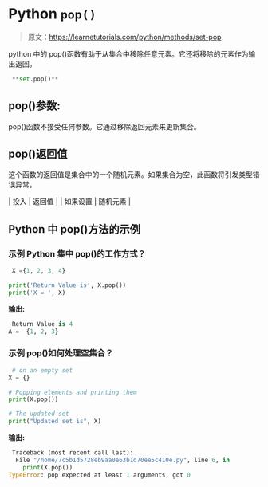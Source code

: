 # Python `pop()`

> 原文：<https://learnetutorials.com/python/methods/set-pop>

python 中的 pop()函数有助于从集合中移除任意元素。它还将移除的元素作为输出返回。

```py
 **set.pop()** 

```

## pop()参数:

pop()函数不接受任何参数。它通过移除返回元素来更新集合。

## pop()返回值

这个函数的返回值是集合中的一个随机元素。如果集合为空，此函数将引发类型错误异常。

| 投入 | 返回值 |
| 如果设置 | 随机元素 |

## Python 中 pop()方法的示例

### 示例 Python 集中 pop()的工作方式？

```py
 X ={1, 2, 3, 4}

print('Return Value is', X.pop())
print('X = ', X) 

```

**输出:**

```py
 Return Value is 4
A =  {1, 2, 3} 
```

### 示例 pop()如何处理空集合？

```py
 # on an empty set
X = {}

# Popping elements and printing them
print(X.pop())

# The updated set
print("Updated set is", X) 

```

**输出:**

```py
 Traceback (most recent call last):
  File "/home/7c5b1d5728eb9aa0e63b1d70ee5c410e.py", line 6, in 
    print(X.pop())
TypeError: pop expected at least 1 arguments, got 0 
```